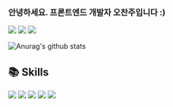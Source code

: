 ### 안녕하세요. 프론트엔드 개발자 오찬주입니다 :)

<a href="https://velog.io/@ohchanju3/series" target="_blank"><img src="https://img.shields.io/badge/Velog-EFEEEE?style=for-the-badge&logo=Velog&logoColor=20C997"/></a>
<a href="https://ohchanju-portfolio.notion.site/ohchanju-portfolio/5bbfa69a3be14df289896b9fdd96842b" target="_blank"><img src="https://img.shields.io/badge/Portfolio-black?style=for-the-badge&logo=Notion&logoColor=white"/></a>
<a href="mailto:ohchanju3@naver.com"><img src="https://img.shields.io/badge/ohchanju3@naver.com-FFFED7?style=for-the-badge&logo=Gmail&logoColor=black"/></a>

![Anurag's github stats](https://github-readme-stats.vercel.app/api?username=ohchanju3)


## 📚 Skills
<div>
    <div>
        <img src="https://img.shields.io/badge/html5-E34F26?style=flat-square&logo=html5&logoColor=white"> 
        <img src="https://img.shields.io/badge/css-1572B6?style=flat-square&logo=css3&logoColor=white"> 
        <img src="https://img.shields.io/badge/javascript-F7DF1E?style=flat-square&logo=javascript&logoColor=black"> 
        <img src="https://img.shields.io/badge/react-61DAFB?style=flat-square&logo=React&logoColor=white">
        <img src="https://img.shields.io/badge/TypeScript-3178C6?style=flat-square&logo=typescript&logoColor=white">
    </div>
</div>


<!--
**coldweek3/coldweek3** is a ✨ _special_ ✨ repository because its `README.md` (this file) appears on your GitHub profile.

Here are some ideas to get you started:

- 🔭 I’m currently working on ...
- 🌱 I’m currently learning ...
- 👯 I’m looking to collaborate on ...
- 🤔 I’m looking for help with ...
- 💬 Ask me about ...
- 📫 How to reach me: ...
- 😄 Pronouns: ...
- ⚡ Fun fact: ...
-->
